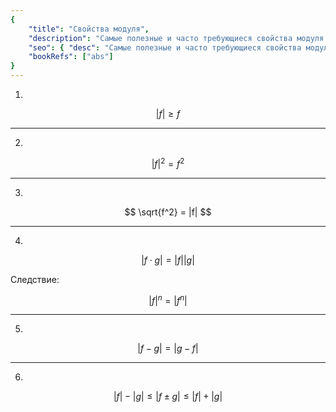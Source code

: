 ```yaml
---
{
    "title": "Свойства модуля",
    "description": "Самые полезные и часто требующиеся свойства модуля.",
    "seo": { "desc": "Самые полезные и часто требующиеся свойства модуля с подробными и понятными доказательствами." },
    "bookRefs": ["abs"]
}
---
```


1.

$$ |f| \geq f $$

---

2.

$$ |f|^2 = f^2 $$

---

3.

$$ \sqrt{f^2} = |f| $$

---

4.

$$ |f\cdot g| = |f||g| $$

Следствие:

$$ |f|^n = |f^n| $$

---

5.

$$ |f-g| = |g-f| $$

---

6.

$$ |f| - |g| \leq |f\pm g| \leq |f| + |g| $$